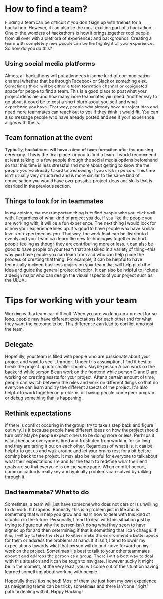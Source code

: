 # How to find a team?
Finding a team can be difficult if you don't sign up with friends for a hackathon. However, it can also be the most exciting part of a hackathon. One of the wonders of hackathons is how it brings together cool people from all over with a plethora of experiences and backgrounds. Creating a team with completely new people can be the highlight of your experience. So how do you do this?

## Using social media platforms
Almost all hackathons will put attendees in some kind of communication channel whether that be through Facebook or Slack or something else. Sometimes there will be either a team formation channel or designated space for people to find a team. This is a good place to post what your project ideas are and how many more teammates you need. Another way to go about it could be to post a short blurb about yourself and what experience you have. That way, people who already have a project idea and need more teammates can reach out to you if they think it would fit. You can also message people who have already posted and see if your experience aligns with theirs.

## Team formation at the event
Typically, hackathons will have a time of team formation after the opening ceremony. This is the final place for you to find a team. I would recommend at least talking to a few people through the social media options beforehand so that this time is less stressful and more about getting to know the the people you've already talked to and seeing if you click in person. This time isn't usually very structured and is more similar to the same kind of conversation you would have over possible project ideas and skills that is desribed in the previous section. 

## Things to look for in teammates
In my opinion, the most important thing is to find people who you click well with. Regardless of what kind of project you do, if you like the people you are working with, it will be a fun experience. The next thing I would look for is how your experience lines up. It's good to have people who have similar levels of experience as you. That way, the work load can be distributed evenly and your team can learn the new technologies together without people feeling as though they are contributing more or less. It can also be good to have people on your team that are skilled in a variety of thing--this way you have people you can learn from and who can help guide the process of creating that thing. For example, it can be helpful to have technically inclined business majors on your team that will help pitch the idea and guide the general project direction. It can also be helpful to include a design major who can design the visual aspects of your project such as the UI/UX.

# Tips for working with your team
Working with a team can difficult. When you are working on a project for so long, people may have different expectations for each other and for what they want the outcome to be. This difference can lead to conflict amongst the team.

## Delegate
Hopefully, your team is filled with people who are passionate about your project and want to see it through. Under this assumption, I find it best to break the project up into smaller chunks. Maybe person A can work on the backend while person B can work on the frontend while person C and D are working on creating assets for your project. After a certain amount of time, people can switch between the roles and work on different things so that no everyone can learn and try the different aspects of the project. It's also helpful to work together on problems or having people come peer program or debug something that is happening. 

## Rethink expectations
If there is conflict occuring in the group, try to take a step back and figure out why. Is it because people have different ideas on how the project should turn out? Maybe people expect others to be doing more or less. Perhaps it is just because everyone is tired and frustrated from working for so long and they are taking it out on each other. Regardless of what it is, it can be helpful to get up and walk around and let your brains rest for a bit before coming back to the project. It may also be helpful for everyone to talk about what their expectations are and for the team to redefine what their end goals are so that everyone is on the same page. When conflict occurs, communication is really key and typically problems can solved by talking through it.

## Bad teammate? What to do
Sometimes, a team will just have someone who does not care or is unwilling to do work. It happens. Honestly, this is a problem just in life and is something that will help you grow and learn how to deal with this kind of situation in the future. Personally, I tend to deal with this situation just by trying to figure out why the person isn't doing what they seem to have signed up for and then determining if that is something that I can change. If it is, I will try to take the steps to either make the environment a better space for them or address the problems at hand. If it isn't, I tend to lower my expectations towards what that person will do and move forward on my work on the project. Sometimes it's best to talk to your other teammates about it and address the person as a group. There isn't a best way to deal with this situation and it can be tough to navigate. However sucky it might be in the moment, at the very least, you will come out of the situation having learned something about working with people.

Hopefully these tips helped! Most of them are just from my own experience as navigating teams can be tricky sometimes and there isn't one "right" path to dealing with it. Happy Hacking!
